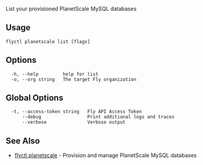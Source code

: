 List your provisioned PlanetScale MySQL databases

## Usage
~~~
flyctl planetscale list [flags]
~~~

## Options

~~~
  -h, --help         help for list
  -o, --org string   The target Fly organization
~~~

## Global Options

~~~
  -t, --access-token string   Fly API Access Token
      --debug                 Print additional logs and traces
      --verbose               Verbose output
~~~

## See Also

* [flyctl planetscale](/docs/flyctl/planetscale/)	 - Provision and manage PlanetScale MySQL databases

